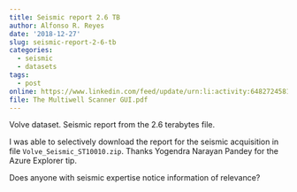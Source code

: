 ```yaml
---
title: Seismic report 2.6 TB
author: Alfonso R. Reyes
date: '2018-12-27'
slug: seismic-report-2-6-tb
categories:
  - seismic
  - datasets
tags:
  - post
online: https://www.linkedin.com/feed/update/urn:li:activity:6482724581957308416  
file: The Multiwell Scanner GUI.pdf
---
```


Volve dataset. Seismic report from the 2.6 terabytes file.

I was able to selectively download the report for the seismic acquisition in file `Volve_Seismic_ST10010.zip`. Thanks Yogendra Narayan Pandey for the Azure Explorer tip.

Does anyone with seismic expertise notice information of relevance?



